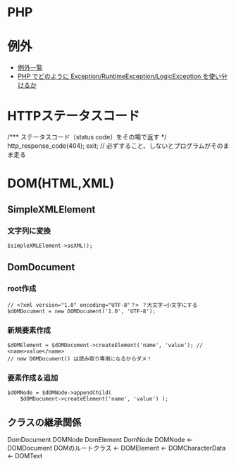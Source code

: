 # PHP

# 例外
- [例外一覧](https://qiita.com/mikakane/items/dafd3d28c27311e5f429)
- [PHP でどのように Exception/RuntimeException/LogicException を使い分けるか](https://qiita.com/tanakahisateru/items/e3e24f3825c4ba0c60e6)

# HTTPステータスコード
/*** ステータスコード（status code）をその場で返す  */
http_response_code(404);
exit; // 必ずすること、しないとプログラムがそのまま走る

# DOM(HTML,XML)

## SimpleXMLElement

### 文字列に変換

```
$simpleXMLElement->asXML();
```

## DomDocument

### root作成

```
// <?xml version="1.0" encoding="UTF-8"？> ？大文字→小文字にする
$dOMDocument = new DOMDocument('1.0', 'UTF-8');
```

### 新規要素作成

```
$dOMElement = $dOMDocument->createElement('name', 'value'); // <name>value</name>
// new DOMDocument() は読み取り専用になるからダメ！
```

### 要素作成＆追加

```
$dOMNode = $dOMNode->appendChild(
    $dOMDocument->createElement('name', 'value') );
```

## クラスの継承関係
DomDocument DOMNode
DomElement DomNode
DOMNode <- DOMDocument DOMのルートクラス
        <- DOMElement
        <- DOMCharacterData <- DOMText
